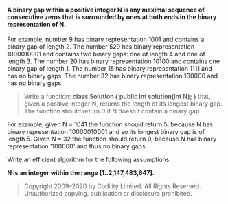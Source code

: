 
#### A binary gap within a positive integer N is any maximal sequence of consecutive zeros that is surrounded by ones at both ends in the binary representation of N.

  

For example, number 9 has binary representation 1001 and contains a binary gap of length 2. The number 529 has binary representation 1000010001 and contains two binary gaps: one of length 4 and one of length 3. The number 20 has binary representation 10100 and contains one binary gap of length 1. The number 15 has binary representation 1111 and has no binary gaps. The number 32 has binary representation 100000 and has no binary gaps.

  

> Write a function:
**class Solution { public int solution(int N); }**
that, given a positive integer N, returns the length of its longest binary gap. The function should return 0 if N doesn't contain a binary gap.

  

For example, given N = 1041 the function should return 5, because N has binary representation 10000010001 and so its longest binary gap is of length 5. Given N = 32 the function should return 0, because N has binary representation '100000' and thus no binary gaps.

  

Write an efficient algorithm for the following assumptions:

  

**N is an integer within the range [1..2,147,483,647].**

>Copyright 2009–2020 by Codility Limited. All Rights Reserved. Unauthorized copying, publication or disclosure prohibited.